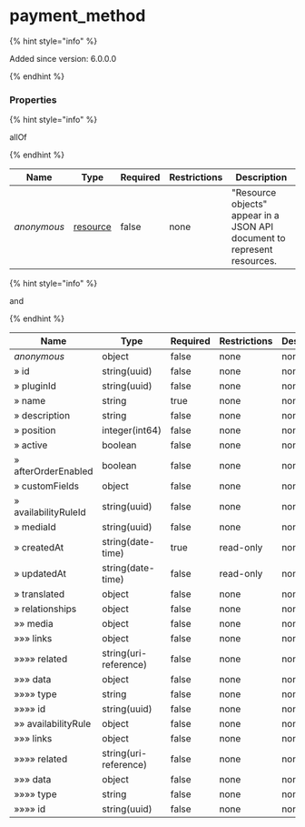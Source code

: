 
# payment_method

{% hint style="info" %}

Added since version: 6.0.0.0

{% endhint %}

### Properties

{% hint style="info" %}

allOf

{% endhint %}

|Name|Type|Required|Restrictions|Description|
|---|---|---|---|---|
|*anonymous*|[resource](/schema/resource.md)|false|none|"Resource objects" appear in a JSON API document to represent resources.|

{% hint style="info" %}

and

{% endhint %}

|Name|Type|Required|Restrictions|Description|
|---|---|---|---|---|
|*anonymous*|object|false|none|none|
|» id|string(uuid)|false|none|none|
|» pluginId|string(uuid)|false|none|none|
|» name|string|true|none|none|
|» description|string|false|none|none|
|» position|integer(int64)|false|none|none|
|» active|boolean|false|none|none|
|» afterOrderEnabled|boolean|false|none|none|
|» customFields|object|false|none|none|
|» availabilityRuleId|string(uuid)|false|none|none|
|» mediaId|string(uuid)|false|none|none|
|» createdAt|string(date-time)|true|read-only|none|
|» updatedAt|string(date-time)|false|read-only|none|
|» translated|object|false|none|none|
|» relationships|object|false|none|none|
|»» media|object|false|none|none|
|»»» links|object|false|none|none|
|»»»» related|string(uri-reference)|false|none|none|
|»»» data|object|false|none|none|
|»»»» type|string|false|none|none|
|»»»» id|string(uuid)|false|none|none|
|»» availabilityRule|object|false|none|none|
|»»» links|object|false|none|none|
|»»»» related|string(uri-reference)|false|none|none|
|»»» data|object|false|none|none|
|»»»» type|string|false|none|none|
|»»»» id|string(uuid)|false|none|none|
